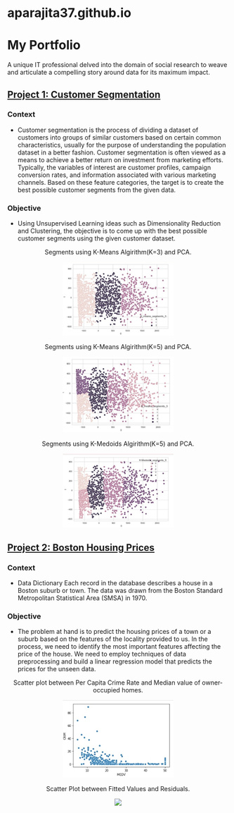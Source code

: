 # aparajita37.github.io

# My Portfolio
A unique IT professional delved into the domain of social research to weave and articulate a compelling story around data for its maximum impact.


## [Project 1: Customer Segmentation](https://github.com/aparajita37/Customer-Segmentation)

### Context

* Customer segmentation is the process of dividing a dataset of customers into groups of similar customers based on certain common characteristics, usually for the purpose of understanding the population dataset in a better fashion. Customer segmentation is often viewed as a means to achieve a better return on investment from marketing efforts. Typically, the variables of interest are customer profiles, campaign conversion rates, and information associated with various marketing channels. Based on these feature categories, the target is to create the best possible customer segments from the given data.

### Objective 

* Using Unsupervised Learning ideas such as Dimensionality Reduction and Clustering, the objective is to come up with the best possible customer segments using the given customer dataset.

<p align="center" width="100%">
 Segments using K-Means Algirithm(K=3) and PCA.<br>
</p>  

<p align="center" width="100%">
    <img width="50%" src= "./Images/K-Means-3%20clusters.jpg"/>
</p>

<p align="center" width="100%">
  Segments using K-Means Algirithm(K=5) and PCA.<br>
</p> 

<p align="center" width="100%">
    <img width="50%" src= "./Images/K-Means-5%20Clusters.jpg"/>
</p>

<p align="center" width="100%">
  Segments using K-Medoids Algirithm(K=5) and PCA.<br>
</p>

<p align="center" width="100%">
    <img width="50%" src= "./Images/K-Medoids%20Clusters.jpg">
</p>

## [Project 2: Boston Housing Prices](https://github.com/aparajita37/Boston-Housing-Prices-Analysis)

### Context

* Data Dictionary Each record in the database describes a house in a Boston suburb or town. The data was drawn from the Boston Standard Metropolitan Statistical Area (SMSA) in 1970.

### Objective 

* The problem at hand is to predict the housing prices of a town or a suburb based on the features of the locality provided to us. In the process, we need to identify the most important features affecting the price of the house. We need to employ techniques of data preprocessing and build a linear regression model that predicts the prices for the unseen data.

<p align="center" width="100%">
  Scatter plot between Per Capita Crime Rate and Median value of owner-occupied homes.<br>
</p> 

<p align="center" width="100%">
    <img width="50%" src="./Images/SharedScreenshot.jpg">
</p>


<p align="center" width="100%">
 Scatter Plot between Fitted Values and Residuals.<br>
</p>  

<p align="center" width="100%">
    <img width="50%" src="https://github.com/aparajita37/aparajita.github.io/blob/main/Images/Residuals%20and%20Fitted%20Value%20curve.jpg">
</p>

